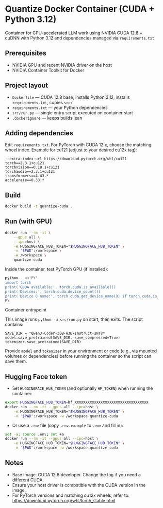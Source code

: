 # Quantize Docker Container (CUDA + Python 3.12)

Container for GPU-accelerated LLM work using NVIDIA CUDA 12.8 + cuDNN with Python 3.12 and dependencies managed via `requirements.txt`.

## Prerequisites

- NVIDIA GPU and recent NVIDIA driver on the host
- NVIDIA Container Toolkit for Docker

## Project layout

- `Dockerfile` — CUDA 12.8 base, installs Python 3.12, installs `requirements.txt`, copies `src/`
- `requirements.txt` — your Python dependencies
- `src/run.py` — single entry script executed on container start
- `.dockerignore` — keeps builds lean

## Adding dependencies

Edit `requirements.txt`. For PyTorch with CUDA 12.x, choose the matching wheel index. Example for cu121 (adjust to your desired cu12x tag):

```
--extra-index-url https://download.pytorch.org/whl/cu121
torch==2.3.1+cu121
torchvision==0.18.1+cu121
torchaudio==2.3.1+cu121
transformers==4.43.*
accelerate==0.33.*
```

## Build

```bash
docker build -t quantize-cuda .
```

## Run (with GPU)

```bash
docker run --rm -it \
	--gpus all \
	--ipc=host \
	-e HUGGINGFACE_HUB_TOKEN="$HUGGINGFACE_HUB_TOKEN" \
	-v "$PWD":/workspace \
	-w /workspace \
	quantize-cuda
```

Inside the container, test PyTorch GPU (if installed):

```bash
python - <<'PY'
import torch
print('CUDA available:', torch.cuda.is_available())
print('Devices:', torch.cuda.device_count())
print('Device 0 name:', torch.cuda.get_device_name(0) if torch.cuda.is_available() else 'N/A')
PY
```

Container entrypoint

This image runs `python -u src/run.py` on start, then exits. The script contains:

```
SAVE_DIR = "Qwen3-Coder-30B-A3B-Instruct-INT8"
model.save_pretrained(SAVE_DIR, save_compressed=True)
tokenizer.save_pretrained(SAVE_DIR)
```

Provide `model` and `tokenizer` in your environment or code (e.g., via mounted volumes or dependencies) before running the container so the script can save them.

## Hugging Face token

- Set `HUGGINGFACE_HUB_TOKEN` (and optionally `HF_TOKEN`) when running the container:

```bash
export HUGGINGFACE_HUB_TOKEN=hf_XXXXXXXXXXXXXXXXXXXXXXXXXXXXXXXXXX
docker run --rm -it --gpus all --ipc=host \
	-e HUGGINGFACE_HUB_TOKEN="$HUGGINGFACE_HUB_TOKEN" \
	-v "$PWD":/workspace -w /workspace quantize-cuda
```

- Or use a `.env` file (copy `.env.example` to `.env` and fill in):

```bash
set -a; source .env; set +a
docker run --rm -it --gpus all --ipc=host \
	-e HUGGINGFACE_HUB_TOKEN="$HUGGINGFACE_HUB_TOKEN" \
	-v "$PWD":/workspace -w /workspace quantize-cuda
```

## Notes

- Base image: CUDA 12.8 developer. Change the tag if you need a different CUDA.
- Ensure your host driver is compatible with the CUDA version in the image.
- For PyTorch versions and matching cu12x wheels, refer to: https://download.pytorch.org/whl/torch_stable.html
